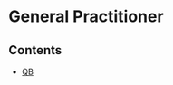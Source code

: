 <!--
Filename: 	index.md
Project: 	/Users/shume/Developer/physician/GeneralPractitioner
Author: 	shumez <https://github.com/shumez>
Created: 	2019-04-21 16:49:4
Modified: 	2019-05-08 16:32:7
-----
Copyright (c) 2019 shumez
-->

# General Practitioner

## Contents

* [QB]

## 




[QB]: QB/index.md

<!-- <style type="text/css">
	img{width: 50%; float: right;}
</style> -->